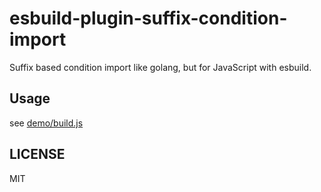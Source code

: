 # esbuild-plugin-suffix-condition-import

Suffix based condition import like golang, but for JavaScript with esbuild.

## Usage

see [demo/build.js](demo/build.js)

## LICENSE

MIT
